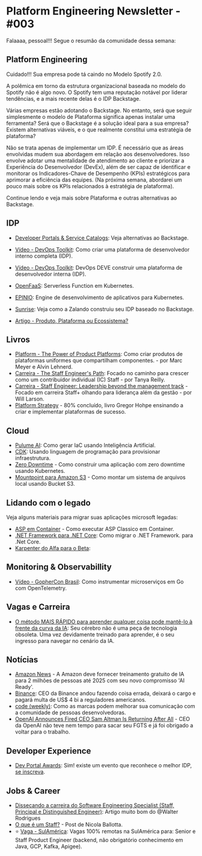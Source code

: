 # Platform Engineering Newsletter - #003

Falaaaa, pessoal!!! Segue o resumão da comunidade dessa semana:

## Platform Engineering

Cuidado!!! Sua empresa pode tá caindo no Modelo Spotify 2.0.

A polêmica em torno da estrutura organizacional baseada no modelo do Spotify não é algo novo. O Spotify tem uma reputação notável por liderar tendências, e a mais recente delas é o IDP Backstage.

Várias empresas estão adotando o Backstage. No entanto, será que seguir simplesmente o modelo de Plataforma significa apenas instalar uma ferramenta? Será que o Backstage é a solução ideal para a sua empresa? Existem alternativas viáveis, e o que realmente constitui uma estratégia de plataforma?

Não se trata apenas de implementar um IDP. É necessário que as áreas envolvidas mudem sua abordagem em relação aos desenvolvedores. Isso envolve adotar uma mentalidade de atendimento ao cliente e priorizar a Experiência do Desenvolvedor (DevEx), além de ser capaz de identificar e monitorar os Indicadores-Chave de Desempenho (KPIs) estratégicos para aprimorar a eficiência das equipes. (Na próxima semana, abordarei um pouco mais sobre os KPIs relacionados à estratégia de plataforma).

Continue lendo e veja mais sobre Plataforma e outras alternativas ao Backstage.

## IDP

- [Developer Portals & Service Catalogs](https://internaldeveloperplatform.org/developer-portals/): Veja alternativas ao Backstage.

- [Vídeo - DevOps Toolkit](https://youtu.be/Rg98GoEHBd4?si=AYYA68PSE6CXG-DV): Como criar uma plataforma de desenvolvedor interno completa (IDP).
- [Vídeo - DevOps Toolkit](https://www.youtube.com/watch?v=j5i00z3QXyU):  DevOps DEVE construir uma plataforma de desenvolvedor interna (IDP).

- [OpenFaaS](https://www.openfaas.com/): Serverless Function em Kubernetes. 

- [EPINIO](https://epinio.io/): Engine de desenvolvimento de aplicativos para Kubernetes.

- [Sunrise](https://engineering.zalando.com/posts/2023/08/sunrise-zalandos-developer-platform-based-on-backstage.html): Veja como a Zalando construiu seu IDP baseado no Backstage.

- [Artigo - Produto, Plataforma ou Ecossistema?](https://janbosch.com/blog/index.php/2018/05/12/are-you-a-product-platform-or-ecosystem-company/)


## Livros
- [Platform - The Power of Product Platforms](https://amzn.to/3RdI5FV): Como criar produtos de plataformas uniformes que compartilham componentes. - por Marc Meyer e Alvin Lehnerd.
- [Carreira - The Staff Engineer's Path](https://amzn.to/3QUlAW9): Focado no caminho para crescer como um contribuidor individual (IC) Staff - por Tanya Reilly.
- [Carreira - Staff Engineer: Leadership beyond the management track](https://amzn.to/3MYXdpj) - Focado em carreira Staff+ olhando para liderança além da gestão - por Will Larson.
- [Platform Strategy](https://leanpub.com/platformstrategy) - 80% concluído, livro Gregor Hohpe ensinando a criar e implementar plataformas de sucesso.


## Cloud

- [Pulume AI](https://www.pulumi.com/ai): Como gerar IaC usando Inteligência Artificial.
- [CDK](https://developer.hashicorp.com/terraform/cdktf): Usando linguagem de programação para provisionar infraestrutura.
- [Zero Downtime](https://www.qovery.com/blog/how-to-achieve-zero-downtime-application-with-kubernetes) - Como construir uma aplicação com zero downtime usando Kubernetes.
- [Mountpoint para Amazon S3](https://github.com/awslabs/mountpoint-s3) - Como montar um sistema de arquivos local usando Bucket S3.


## Lidando com o legado
Veja alguns materiais para migrar suas aplicações microsoft legadas:

- [ASP em Container](https://www.phillipsj.net/posts/running-asp-classic-in-a-windows-container/) - Como executar ASP Classico em Container.
- [.NET Framework para .NET Core](https://positiwise.com/blog/how-to-migrate-from-net-framework-to-net-core-a-detailed-guide): Como migrar o .NET Framework. para .Net Core.
- [Karpenter do Alfa para o Beta](https://marcincuber.medium.com/amazon-eks-migrating-karpenter-resources-from-alpha-to-beta-api-version-7bf320bbecb5): 

## Monitoring & Observabillity

- [Vídeo - GopherCon Brasil](https://www.youtube.com/watch?v=Tm15GWSdBjk): Como instrumentar microserviços em Go com OpenTelemetry.

## Vagas e Carreira

- [O método MAIS RÁPIDO para aprender qualquer coisa pode mantê-lo à frente da curva da IA](https://bigthink.com/business/learn-anything-faster-method-jim-kwik/): Seu cérebro não é uma peça de tecnologia obsoleta. Uma vez devidamente treinado para aprender, é o seu ingresso para navegar no cenário da IA.

## Notícias

- [Amazon News](https://www.aboutamazon.com/news/aws/aws-free-ai-skills-training-courses) - A Amazon deve fornecer treinamento gratuito de IA para 2 milhões de pessoas até 2025 com seu novo compromisso 'AI Ready'.
- [Binance](https://www.infomoney.com.br/onde-investir/ceo-da-binance-pretende-deixar-cargo-e-pagar-multa-de-us-4-bi-diz-jornal/amp/): CEO da Binance andou fazendo coisa errada, deixará o cargo e pagará multa de US$ 4 bi a reguladores americanos.
- [code (weekly)](https://codecon.substack.com/p/78-falando-dev-fluentemente): Como as marcas podem melhorar sua comunicação com a comunidade de pessoas desenvolvedoras.
- [OpenAI Announces Fired CEO Sam Altman Is Returning After All](https://www.forbes.com/sites/sarahemerson/2023/11/22/openai-announces-plan-for-fired-ceo-sam-altman-to-return-to-the-company/?sh=1f006ac27e83) - CEO da OpenAI não teve nem tempo para sacar seu FGTS e já foi obrigado a voltar para o trabalho.

## Developer Experience

- [Dev Portal Awards](https://devportalawards.org/): Sim! existe um evento que reconhece o melhor IDP, [se inscreva](https://www.eventbrite.com/e/devportal-awards-gala-2023-tickets-725978038857?utm_source=pocket_mylist).

## Jobs & Career

- [Dissecando a carreira do Software Engineering Specialist (Staff, Principal e Distinguished Engineer)](https://www.linkedin.com/pulse/dissecando-carreira-do-software-engineering-staff-e-walter-rodrigues/?utm_source=share&utm_medium=member_ios&utm_campaign=share_via): Artigo muito bom do @Walter Rodrigues
- [O que é um Staff?](https://www.linkedin.com/posts/nicolaballotta_career-faang-management-activity-7133370393347698689-NMp0/) - Post de Nicola Ballotta.
- ⭐ [Vaga - SulAmérica](https://www.linkedin.com/jobs/view/3763534220/): Vagas 100% remotas na SulAmérica para: Senior e Staff Product Engineer (backend, não obrigatório conhecimento em Java, GCP, Kafka, Apigee).

